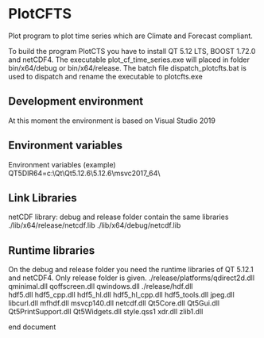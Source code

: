 # PlotCFTS
Plot program to plot time series which are Climate and Forecast compliant.

To build the program PlotCTS you have to install QT 5.12 LTS, BOOST 1.72.0 and netCDF4.
The executable plot_cf_time_series.exe will placed in folder bin/x64/debug or bin/x64/release.
The batch file dispatch_plotcfts.bat is used to dispatch and rename the executable to plotcfts.exe

## Development environment
At this moment the environment is based on Visual Studio 2019

## Environment variables
Environment variables (example)
QT5DIR64=c:\Qt\Qt5.12.6\5.12.6\msvc2017_64\

## Link Libraries
netCDF library:
debug and release folder contain the same libraries
./lib/x64/release/netcdf.lib
./lib/x64/debug/netcdf.lib
                
## Runtime libraries
On the debug and release folder you need the runtime libraries of QT 5.12.1 and netCDF4.
Only release folder is given.
./release/platforms/qdirect2d.dll
                    qminimal.dll
                    qoffscreen.dll
                    qwindows.dll
./release/hdf.dll               
          hdf5.dll
          hdf5_cpp.dll
          hdf5_hl.dll
          hdf5_hl_cpp.dll
          hdf5_tools.dll
          jpeg.dll
          libcurl.dll
          mfhdf.dll
          msvcp140.dll
          netcdf.dll
          Qt5Core.dll
          Qt5Gui.dll
          Qt5PrintSupport.dll
          Qt5Widgets.dll
          style.qss1
          xdr.dll
          zlib1.dll

end document
